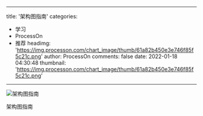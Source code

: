 
---
title: '架构图指南'
categories: 
 - 学习
 - ProcessOn
 - 推荐
headimg: 'https://img.processon.com/chart_image/thumb/61a82b450e3e746f85f5c21c.png'
author: ProcessOn
comments: false
date: 2022-01-18 04:30:48
thumbnail: 'https://img.processon.com/chart_image/thumb/61a82b450e3e746f85f5c21c.png'
---

<div>   
<img class="thumb" alt="架构图指南" src="https://img.processon.com/chart_image/thumb/61a82b450e3e746f85f5c21c.png" referrerpolicy="no-referrer">
<p>架构图指南</p>  
</div>
            